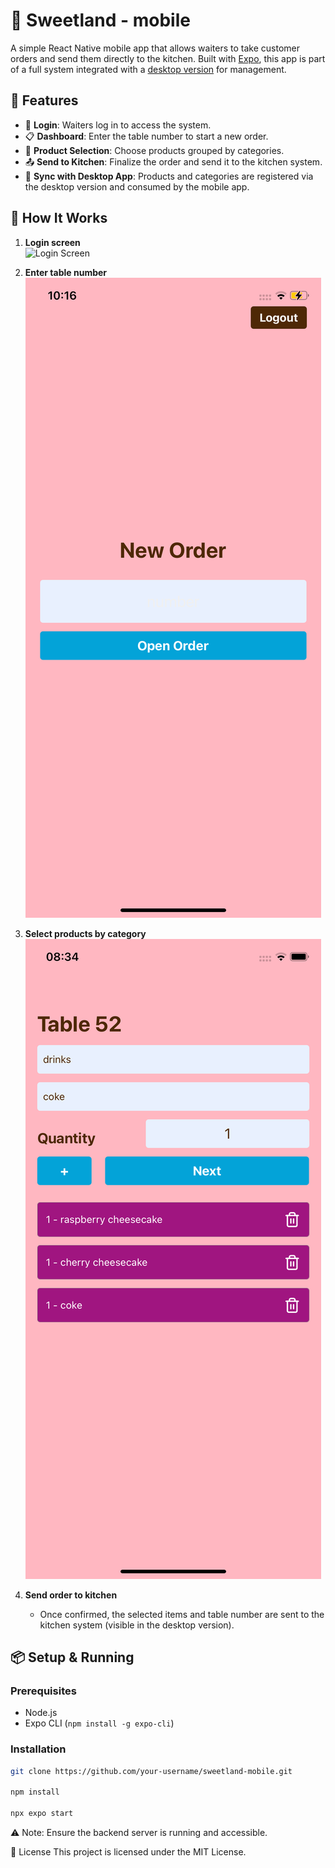 # 📱 Sweetland - mobile

A simple React Native mobile app that allows waiters to take customer orders and send them directly to the kitchen. Built with [Expo](https://expo.dev/), this app is part of a full system integrated with a [desktop version](sweetland-client/edit/main/README.md) for management.

## 📱 Features

- 🔐 **Login**: Waiters log in to access the system.
- 📋 **Dashboard**: Enter the table number to start a new order.
- 🧾 **Product Selection**: Choose products grouped by categories.
- 📤 **Send to Kitchen**: Finalize the order and send it to the kitchen system.
- 🔄 **Sync with Desktop App**: Products and categories are registered via the desktop version and consumed by the mobile app.

## 🧪 How It Works

1. **Login screen**  
   ![Login Screen](./assets/sweetland.png)

2. **Enter table number**  
   ![Table Number Screen](./assets/openOrder.png)

3. **Select products by category**  
   ![Selected Items](./assets/itemsOrder.png)

4. **Send order to kitchen**  
   - Once confirmed, the selected items and table number are sent to the kitchen system (visible in the desktop version).

## 📦 Setup & Running

### Prerequisites

- Node.js
- Expo CLI (`npm install -g expo-cli`)

### Installation

```bash
git clone https://github.com/your-username/sweetland-mobile.git

npm install

npx expo start
```

⚠️ Note: Ensure the backend server is running and accessible.

🧾 License
This project is licensed under the MIT License.

